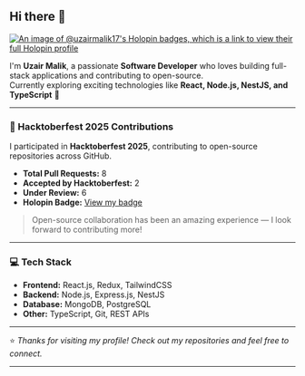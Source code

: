 ## Hi there 👋

[![An image of @uzairmalik17's Holopin badges, which is a link to view their full Holopin profile](https://holopin.me/uzairmalik17)](https://holopin.io/@uzairmalik17)

I'm **Uzair Malik**, a passionate **Software Developer** who loves building full-stack applications and contributing to open-source.  
Currently exploring exciting technologies like **React, Node.js, NestJS, and TypeScript** 🚀

---

### 🎃 Hacktoberfest 2025 Contributions

I participated in **Hacktoberfest 2025**, contributing to open-source repositories across GitHub.

- **Total Pull Requests:** 8  
- **Accepted by Hacktoberfest:** 2  
- **Under Review:** 6  
- **Holopin Badge:** [View my badge](https://holopin.io/@uzairmalik17)
  
> Open-source collaboration has been an amazing experience — I look forward to contributing more!

---

### 💻 Tech Stack
- **Frontend:** React.js, Redux, TailwindCSS  
- **Backend:** Node.js, Express.js, NestJS  
- **Database:** MongoDB, PostgreSQL  
- **Other:** TypeScript, Git, REST APIs

---

⭐ *Thanks for visiting my profile! Check out my repositories and feel free to connect.*

---
